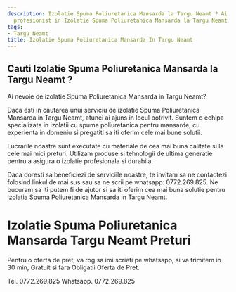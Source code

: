 ```yaml
---
description: Izolatie Spuma Poliuretanica Mansarda la Targu Neamt ? Ai nevoie de un
  profesionist in Izolatie Spuma Poliuretanica Mansarda la Targu Neamt. tel. 0772.269.825
tags:
- Targu Neamt
title: Izolatie Spuma Poliuretanica Mansarda In Targu Neamt
---
```



## Cauti Izolatie Spuma Poliuretanica Mansarda la Targu Neamt ?

Ai nevoie de izolatie Spuma Poliuretanica Mansarda in Targu Neamt?

Daca esti in cautarea unui serviciu de izolatie Spuma Poliuretanica Mansarda in Targu Neamt, atunci ai ajuns in locul potrivit. Suntem o echipa specializata in izolatii cu spuma poliuretanica pentru mansarde, cu experienta in domeniu si pregatiti sa iti oferim cele mai bune solutii.

Lucrarile noastre sunt executate cu materiale de cea mai buna calitate si la cele mai mici preturi. Utilizam produse si tehnologii de ultima generatie pentru a asigura o izolatie profesionala si durabila.

Daca doresti sa beneficiezi de serviciile noastre, te invitam sa ne contactezi folosind linkul de mai sus sau sa ne scrii pe whatsapp: 0772.269.825. Ne bucuram sa iti putem fi de ajutor si sa iti oferim cea mai buna solutie pentru izolatia Spuma Poliuretanica Mansarda in Targu Neamt.

# Izolatie Spuma Poliuretanica Mansarda Targu Neamt Preturi
Pentru o oferta de pret, va rog sa imi scrieti pe whatsapp, si va trimitem in 30 min, Gratuit si fara Obligatii Oferta de Pret.

Tel. 0772.269.825
Whatsapp. 0772.269.825
